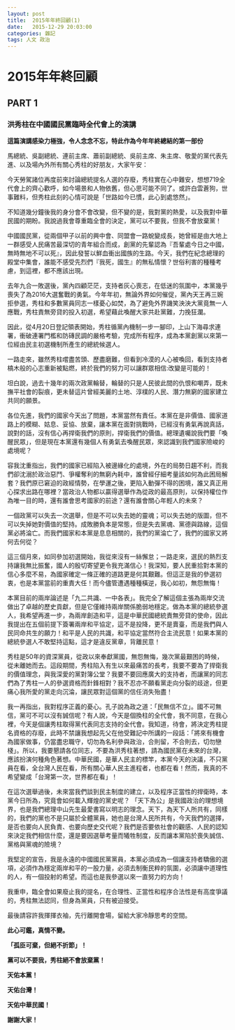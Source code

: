 ```yaml
---
layout: post
title:  2015年年終回顧(1) 
date:   2015-12-29 20:03:00
categories: 雜記
tags: 人文 政治
---
```



# 2015年年終回顧

## PART 1

### 洪秀柱在中國國民黨臨時全代會上的演講



**這篇演講感染力極強，令人念念不忘，特此作為今年年終總結的第一部份**



馬總統、吳副總統、連前主席、蕭前副總統、吳前主席、朱主席、敬愛的黨代表先進、以及場內外所有關心秀柱的好朋友，大家午安：

今天勞駕諸位再度前來討論總統提名人選的存廢，秀柱實在心中難安，想想719全代會上的齊心歡呼，如今場景和人物依舊，但心思可能不同了。或許白雲蒼狗，世事難料，但秀柱此刻的心情可說是「世路如今已慣，此心到處悠然」。

不知道幾分鐘後我的身分會不會改變，但不變的是，我對黨的熱愛，以及我對中華民國的期盼。我說過我會尊重臨全會的決定，黨可以不要我，但我不會放棄黨！

中國國民黨，從兩個甲子以前的興中會、同盟會一路蛻變成長，她曾經是由大地上一群感受人民痛苦最深切的青年組合而成，創黨的先輩認為『吾輩處今日之中國，無時無地不可以死』，因此發誓以鮮血衝出國族的生路。今天，我們在紀念總理的殿堂中集會，誰能不感受先烈們『我死，國生』的無私情懷？世俗利害的種種考慮，到這裡，都不應該出現。

去年九合一敗選後，黨內四顧茫茫，支持者灰心喪志，在低迷的氛圍中，本黨幾乎喪失了為2016大選奮戰的勇氣。今年年初，無論外界如何催促，黨內天王再三婉拒參選，秀柱和多數黨員同志一樣憂心如焚，為了避免外界譏笑泱泱大黨竟無一人應戰，秀柱責無旁貸的投入初選，希望藉此喚醒大家共赴黨難，力挽狂瀾。

因此，從4月20日登記領表開始，秀柱循黨內機制一步一腳印，上山下海尋求連署，衝破連署門檻和防磚民調的嚴格考驗，完成所有程序，成為本黨創黨以來第一位經由民主初選機制所產生的總統候選人。

一路走來，雖然秀柱嚐盡苦頭、歷盡磨難，但看到冷漠的人心被喚回，看到支持者槁木般的心志重新被點燃，終於我們的努力可以讓群眾相信:改變是可能的！

坦白說，過去十幾年的兩次政黨輪替，輪替的只是人民彼此間的仇恨和嘲弄，既未撫平社會的裂痕，更未替這片曾經美麗的土地、淳樸的人民、潛力無窮的國家建立共同的願景。

各位先進，我們的國家今天出了問題，本黨當然有責任。本黨在是非價值、國家道路上的模糊、姑息、妥協、放棄，讓本黨在面對挑戰時，已經沒有勇氣再說真話，說對的話，沒有信心再捍衛我們的原則，捍衛我們的價值。總理遺囑說我們要「喚醒民眾」，但是現在本黨還有幾個人有勇氣去喚醒民眾，來認識到我們國家險峻的處境呢？

容我沈重指出，我們的國家已經陷入被邊緣化的處境，外在的局勢日趨不利，而我們卻沈溺於政治惡鬥、爭權奪利的無窮內耗中，誰曾經仔細考量該如何為此困局解套？我們原已窘迫的政經情勢，在學運之後，更陷入動彈不得的困境，誰又真正用心探求出路在哪裡？當政治人物都以贏得選舉作為從政的最高原則，以保持權位作為唯一目的時，還有誰會思考國家的前途？還有誰會關心年輕人的未來？

一個政黨可以失去一次選舉，但是不可以失去她的靈魂；可以失去她的版圖，但不可以失掉她對價值的堅持。成敗勝負本是常態，但是失去黨魂、黨德與路線，這個黨必將淪亡。而我們國家和本黨是息息相關的，我們的黨淪亡了，我們的國家又將何去何從？

這三個月來，如同參加初選開始，我從來沒有一絲懈怠；一路走來，選民的熱烈支持讓我無比振奮，國人的殷切寄望更令我充滿信心！我深知，要人民重拾對本黨的信心多麼不易，為國家確定一條正確的道路更是何其艱難。但這正是我的參選初衷，也是本黨當前的重責大任！而今儘管遭遇種種橫逆，我心如初，無怨無悔！

本黨目前的兩岸論述是「九二共識、一中各表」。我完全了解這個主張為兩岸交流做出了卓越的歷史貢獻，但是它僅維持兩岸關係脆弱地穩定。做為本黨的總統參選人，我希望再進一步，為兩岸創造和平，這是中華民國總統責無旁貸的使命，因此我提出在五個前提下簽署兩岸和平協定，這不是投降，更不是賣臺，而是我們與人民同命共生的願力！和平是人民的共識，和平協定當然符合主流民意！如果本黨的總統參選人不敢堅持這點，這才是違反黨章，背離民意！

秀柱是50年的資深黨員，從政以來奉獻黨國，無怨無悔，幾次黨最艱困的時候，從未離她而去。這段期間，秀柱陷入有生以來最痛苦的長考，我要不要為了捍衛我的價值理念，與我深愛的黨對簿公堂？我要不要回應廣大的支持者，而讓黨的同志們為了秀柱一人的參選資格而針鋒相對？我不忍亦不願看黨走向分裂的歧途，但更痛心我所愛的黨走向沉淪，讓民眾對這個黨的信任消失殆盡！

我一再指出，我對程序正義的憂心。孔子說為政之道：「民無信不立」。國不可無信，黨可不可以沒有誠信呢？有人說，今天是個換柱的全代會，我不同意，在我心裡，今天是個讓秀柱取得黨代表同志支持的全代會。我知道，待會，將決定秀柱提名資格的存廢，此時不禁讓我想起先父在他受難記中所講的一段話：「將來有機會為國家做事，仍當盡忠職守，切勿為名利參與政治，合則留，不合則去，切勿戀棧」。所以，我要懇請各位同志，不要為洪秀柱著想，請為國民黨在未來的台灣，應該扮演何種角色著想。中華民國，是華人民主的標竿，本黨今天的決議，不只黨員在看，全台灣人民在看，所有關心華人民主進程者，也都在看！然而，我真的不希望變成「台灣第一次，世界都在看」！

在這次選舉過後，未來當我們談到民主制度的建立，以及程序正當性的捍衛時，本黨今日所為，究竟會如何載入輝煌的黨史呢？ 「天下為公」是我國政治的理想境界，也是我們總理中山先生最愛書寫以明志的理念。天下，為天下人所共有，同樣的，我們的黨也不是只屬於全體黨員，她也是台灣人民所共有，今天我們的選擇，是否也要向人民負責、也要向歷史交代呢？我們是否要依社會的觀感、人民的認知來決定我們相信什麼，還是要因選舉考量而犧牲制度，反而讓本黨陷於喪失誠信、黨格與黨魂的險境？

我堅定的宣告，我是永遠的中國國民黨黨員，本黨必須成為一個讓支持者驕傲的選項，必須作為穩定兩岸和平的一股力量，必須去制衡民粹的氛圍，必須讓中道理性的人，有一個投射的希望。而這也是我參選以來一直努力的方向！

我重申，臨全會如果廢止我的提名，在合理性、正當性和程序合法性是有高度爭議的，秀柱無法認同，但身為黨員，只有被迫接受。

最後請容許我揮揮衣袖，先行離開會場，留給大家冷靜思考的空間。

**此心可鑑，真情不變。**

**「孤臣可棄，但絕不折節」！**

**黨可以不要我，秀柱絕不會放棄黨！**

**天佑本黨！**

**天佑台灣！**

**天佑中華民國！**

**謝謝大家！**

